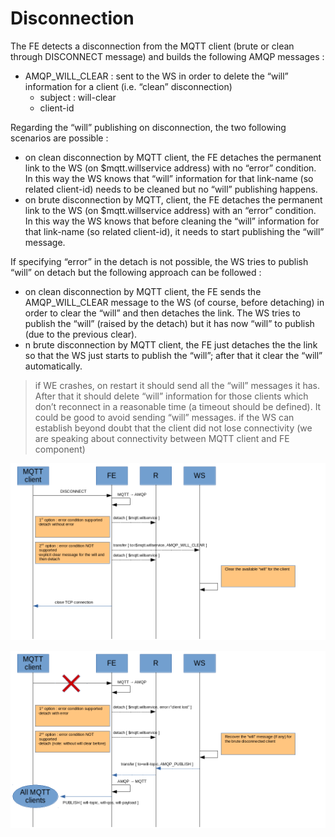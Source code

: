 # Disconnection

The FE detects a disconnection from the MQTT client (brute or clean through DISCONNECT message) and builds the following AMQP messages :

* AMQP_WILL_CLEAR : sent to the WS in order to delete the “will” information for a client (i.e. “clean” disconnection)
  * subject : will-clear
  * client-id

Regarding the “will” publishing on disconnection, the two following scenarios are possible :

* on clean disconnection by MQTT client, the FE detaches the permanent link to the WS (on $mqtt.willservice address) with no “error” condition. In this way the WS knows that “will” information for that link-name (so related client-id) needs to be cleaned but no “will” publishing happens.
* on brute disconnection by MQTT, client, the FE detaches the permanent link to the WS (on $mqtt.willservice address) with an “error” condition. In this way the WS knows that before cleaning the “will” information for that link-name (so related client-id), it needs to start publishing the “will” message.

If specifying “error” in the detach is not possible, the WS tries to publish “will” on detach but the following approach can be followed :

* on clean disconnection by MQTT client, the FE sends the AMQP_WILL_CLEAR message to the WS (of course, before detaching) in order to clear the “will” and then detaches the link. The WS tries to publish the “will” (raised by the detach) but it has now “will” to publish (due to the previous clear).
* n brute disconnection by MQTT client, the FE just detaches the the link so that the WS just starts to publish the “will”; after that it clear the “will” automatically.

> if WE crashes, on restart it should send 	all the “will” messages it has. After that it should delete “will” information for those clients which don’t reconnect in a reasonable time (a timeout should be defined). It could be good to avoid sending “will” messages. if the WS can establish beyond doubt that the client did not lose connectivity (we are speaking about connectivity between MQTT client and FE component)

![Disconnect](../images/05_disconnect.png)

![Brute Disconnect](../images/06_brute_disconnection.png)
